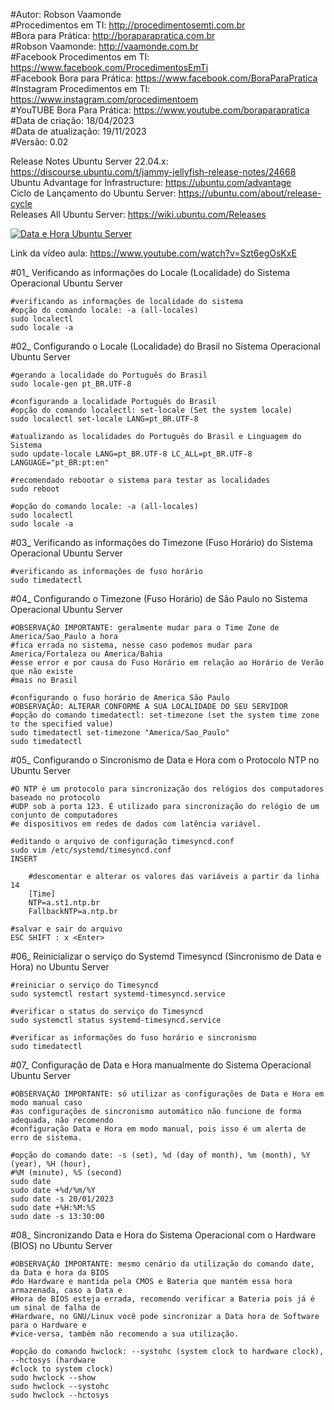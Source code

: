 #Autor: Robson Vaamonde<br>
#Procedimentos em TI: http://procedimentosemti.com.br<br>
#Bora para Prática: http://boraparapratica.com.br<br>
#Robson Vaamonde: http://vaamonde.com.br<br>
#Facebook Procedimentos em TI: https://www.facebook.com/ProcedimentosEmTi<br>
#Facebook Bora para Prática: https://www.facebook.com/BoraParaPratica<br>
#Instagram Procedimentos em TI: https://www.instagram.com/procedimentoem<br>
#YouTUBE Bora Para Prática: https://www.youtube.com/boraparapratica<br>
#Data de criação: 18/04/2023<br>
#Data de atualização: 19/11/2023<br>
#Versão: 0.02<br>

Release Notes Ubuntu Server 22.04.x: https://discourse.ubuntu.com/t/jammy-jellyfish-release-notes/24668<br>
Ubuntu Advantage for Infrastructure: https://ubuntu.com/advantage<br>
Ciclo de Lançamento do Ubuntu Server: https://ubuntu.com/about/release-cycle<br>
Releases All Ubuntu Server: https://wiki.ubuntu.com/Releases

[![Data e Hora Ubuntu Server](http://img.youtube.com/vi/Szt6egOsKxE/0.jpg)](https://www.youtube.com/watch?v=Szt6egOsKxE "Data e Hora Ubuntu Server")

Link da vídeo aula: https://www.youtube.com/watch?v=Szt6egOsKxE

#01_ Verificando as informações do Locale (Localidade) do Sistema Operacional Ubuntu Server<br>
	
	#verificando as informações de localidade do sistema
	#opção do comando locale: -a (all-locales)
	sudo localectl
	sudo locale -a

#02_ Configurando o Locale (Localidade) do Brasil no Sistema Operacional Ubuntu Server<br>
	
	#gerando a localidade do Português do Brasil
	sudo locale-gen pt_BR.UTF-8

	#configurando a localidade Português do Brasil
	#opção do comando localectl: set-locale (Set the system locale)
	sudo localectl set-locale LANG=pt_BR.UTF-8

	#atualizando as localidades do Português do Brasil e Linguagem do Sistema
	sudo update-locale LANG=pt_BR.UTF-8 LC_ALL=pt_BR.UTF-8 LANGUAGE="pt_BR:pt:en"
	
	#recomendado rebootar o sistema para testar as localidades
	sudo reboot

	#opção do comando locale: -a (all-locales)
	sudo localectl
	sudo locale -a

#03_ Verificando as informações do Timezone (Fuso Horário) do Sistema Operacional Ubuntu Server<br>

	#verificando as informações de fuso horário
	sudo timedatectl

#04_ Configurando o Timezone (Fuso Horário) de São Paulo no Sistema Operacional Ubuntu Server<br>

	#OBSERVAÇÃO IMPORTANTE: geralmente mudar para o Time Zone de America/Sao_Paulo a hora
	#fica errada no sistema, nesse caso podemos mudar para America/Fortaleza ou America/Bahia
	#esse error e por causa do Fuso Horário em relação ao Horário de Verão que não existe 
	#mais no Brasil

	#configurando o fuso horário de America São Paulo
	#OBSERVAÇÃO: ALTERAR CONFORME A SUA LOCALIDADE DO SEU SERVIDOR
	#opção do comando timedatectl: set-timezone (set the system time zone to the specified value)
	sudo timedatectl set-timezone "America/Sao_Paulo"
	sudo timedatectl

#05_ Configurando o Sincronismo de Data e Hora com o Protocolo NTP no Ubuntu Server<br>

	#O NTP é um protocolo para sincronização dos relógios dos computadores baseado no protocolo 
	#UDP sob a porta 123. É utilizado para sincronização do relógio de um conjunto de computadores 
	#e dispositivos em redes de dados com latência variável.
	
	#editando o arquivo de configuração timesyncd.conf
	sudo vim /etc/systemd/timesyncd.conf
	INSERT
		
		#descomentar e alterar os valores das variáveis a partir da linha 14
		[Time]
		NTP=a.st1.ntp.br
		FallbackNTP=a.ntp.br
	
	#salvar e sair do arquivo
	ESC SHIFT : x <Enter>

#06_ Reinicializar o serviço do Systemd Timesyncd (Sincronismo de Data e Hora) no Ubuntu Server<br>

	#reiniciar o serviço do Timesyncd
	sudo systemctl restart systemd-timesyncd.service
	
	#verificar o status do serviço do Timesyncd
	sudo systemctl status systemd-timesyncd.service
	
	#verificar as informações do fuso horário e sincronismo
	sudo timedatectl

#07_ Configuração de Data e Hora manualmente do Sistema Operacional Ubuntu Server

	#OBSERVAÇÃO IMPORTANTE: só utilizar as configurações de Data e Hora em modo manual caso
	#as configurações de sincronismo automático não funcione de forma adequada, não recomendo
	#configuração Data e Hora em modo manual, pois isso é um alerta de erro de sistema.

	#opção do comando date: -s (set), %d (day of month), %m (month), %Y (year), %H (hour), 
	#%M (minute), %S (second)
	sudo date
	sudo date +%d/%m/%Y
	sudo date -s 20/01/2023
	sudo date +%H:%M:%S
	sudo date -s 13:30:00

#08_ Sincronizando Data e Hora do Sistema Operacional com o Hardware (BIOS) no Ubuntu Server<br>

	#OBSERVAÇÃO IMPORTANTE: mesmo cenário da utilização do comando date, da Data e hora da BIOS
	#do Hardware e mantida pela CMOS e Bateria que mantém essa hora armazenada, caso a Data e
	#Hora de BIOS esteja errada, recomendo verificar a Bateria pois já é um sinal de falha de
	#Hardware, no GNU/Linux você pode sincronizar a Data hora de Software para o Hardware e 
	#vice-versa, também não recomendo a sua utilização.

	#opção do comando hwclock: --systohc (system clock to hardware clock), --hctosys (hardware 
	#clock to system clock)
	sudo hwclock --show
	sudo hwclock --systohc
	sudo hwclock --hctosys
